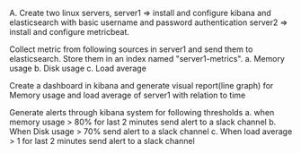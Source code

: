 A. Create two linux servers, server1 => install and configure kibana and elasticsearch with basic username and password authentication server2 => install and configure metricbeat.

Collect metric from following sources in server1 and send them to elasticsearch. Store them in an index named "server1-metrics". a. Memory usage b. Disk usage c. Load average

Create a dashboard in kibana and generate visual report(line graph) for Memory usage and load average of server1 with relation to time

Generate alerts through kibana system for following thresholds a. when memory usage > 80% for last 2 minutes send alert to a slack channel b. When Disk usage > 70% send alert to a slack channel c. When load average > 1 for last 2 minutes send alert to a slack channel
